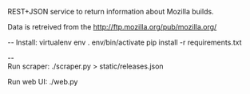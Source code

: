 REST+JSON service to return information about Mozilla builds.

Data is retreived from the http://ftp.mozilla.org/pub/mozilla.org/

--
Install:
 virtualenv env
 . env/bin/activate
 pip install -r requirements.txt

--  
Run scraper:
 ./scraper.py > static/releases.json

Run web UI:
 ./web.py
